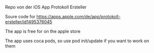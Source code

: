 Repo von der iOS App Protokoll Ersteller


Soure code for https://apps.apple.com/de/app/protokoll-ersteller/id1495376045 

The app is free for on the apple store

The app uses coca pods, so use pod init/update if you want to work on them
